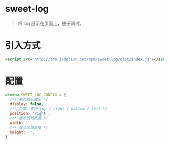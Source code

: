 # sweet-log

> 将 log 展示在页面上，便于调试。

# 引入方式

```html
<script src="http://cdn.jsdelivr.net/npm/sweet-log/dist/index.js"></script>
```

# 配置

```js
window.SWEET_LOG_CONFIG = {
  /** 是否默认展示 */
  display: false,
  /** 位置，支持 top / right / bottom / left */
  position: 'right',
  /** 展示区域宽度 */
  width: '',
  /** 展示区域高度 */
  height: '',
}
```